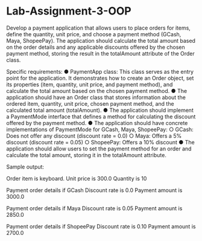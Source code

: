 # Lab-Assignment-3-OOP

Develop a payment application that allows users to place orders for items, define the quantity, unit price, and choose a payment method (GCash, Maya, ShopeePay). The application should calculate the total amount based on the order details and any applicable discounts offered by the chosen payment method, storing the result in the totalAmount attribute of the Order class.

Specific requirements:
●	PaymentApp class: This class serves as the entry point for the application. It demonstrates how to create an Order object, set its properties (item, quantity, unit price, and payment method), and calculate the total amount based on the chosen payment method.
●	The application should have an Order class that stores information about the ordered item, quantity, unit price, chosen payment method, and the calculated total amount (totalAmount).
●	The application should implement a PaymentMode interface that defines a method for calculating the discount offered by the payment method.
●	The application should have concrete implementations of PaymentMode for GCash, Maya, ShopeePay:
○	GCash: Does not offer any discount (discount rate = 0.0)
○	Maya: Offers a 5% discount (discount rate = 0.05)
○	ShopeePay: Offers a 10% discount
●	The application should allow users to set the payment method for an order and calculate the total amount, storing it in the totalAmount attribute.

Sample output:

Order item is keyboard.
Unit price is 300.0
Quantity is 10

Payment order details  if GCash
Discount rate is 0.0
Payment amount is 3000.0

Payment order details if Maya
Discount rate is 0.05
Payment amount is 2850.0

Payment order details if ShopeePay
Discount rate is 0.10
Payment amount is 2700.0

